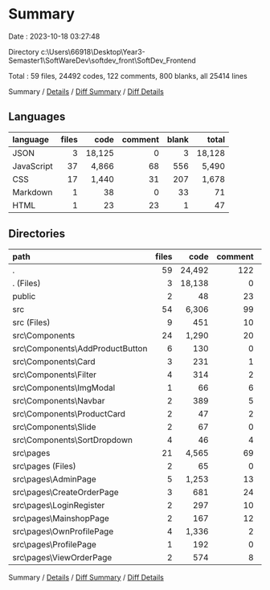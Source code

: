 # Summary

Date : 2023-10-18 03:27:48

Directory c:\\Users\\66918\\Desktop\\Year3-Semaster1\\SoftWareDev\\softdev_front\\SoftDev_Frontend

Total : 59 files,  24492 codes, 122 comments, 800 blanks, all 25414 lines

Summary / [Details](details.md) / [Diff Summary](diff.md) / [Diff Details](diff-details.md)

## Languages
| language | files | code | comment | blank | total |
| :--- | ---: | ---: | ---: | ---: | ---: |
| JSON | 3 | 18,125 | 0 | 3 | 18,128 |
| JavaScript | 37 | 4,866 | 68 | 556 | 5,490 |
| CSS | 17 | 1,440 | 31 | 207 | 1,678 |
| Markdown | 1 | 38 | 0 | 33 | 71 |
| HTML | 1 | 23 | 23 | 1 | 47 |

## Directories
| path | files | code | comment | blank | total |
| :--- | ---: | ---: | ---: | ---: | ---: |
| . | 59 | 24,492 | 122 | 800 | 25,414 |
| . (Files) | 3 | 18,138 | 0 | 35 | 18,173 |
| public | 2 | 48 | 23 | 2 | 73 |
| src | 54 | 6,306 | 99 | 763 | 7,168 |
| src (Files) | 9 | 451 | 10 | 50 | 511 |
| src\\Components | 24 | 1,290 | 20 | 177 | 1,487 |
| src\\Components\\AddProductButton | 6 | 130 | 0 | 15 | 145 |
| src\\Components\\Card | 3 | 231 | 1 | 45 | 277 |
| src\\Components\\Filter | 4 | 314 | 2 | 37 | 353 |
| src\\Components\\ImgModal | 1 | 66 | 6 | 12 | 84 |
| src\\Components\\Navbar | 2 | 389 | 5 | 43 | 437 |
| src\\Components\\ProductCard | 2 | 47 | 2 | 7 | 56 |
| src\\Components\\Slide | 2 | 67 | 0 | 12 | 79 |
| src\\Components\\SortDropdown | 4 | 46 | 4 | 6 | 56 |
| src\\pages | 21 | 4,565 | 69 | 536 | 5,170 |
| src\\pages (Files) | 2 | 65 | 0 | 12 | 77 |
| src\\pages\\AdminPage | 5 | 1,253 | 13 | 124 | 1,390 |
| src\\pages\\CreateOrderPage | 3 | 681 | 24 | 65 | 770 |
| src\\pages\\LoginRegister | 2 | 297 | 10 | 44 | 351 |
| src\\pages\\MainshopPage | 2 | 167 | 12 | 25 | 204 |
| src\\pages\\OwnProfilePage | 4 | 1,336 | 2 | 153 | 1,491 |
| src\\pages\\ProfilePage | 1 | 192 | 0 | 30 | 222 |
| src\\pages\\ViewOrderPage | 2 | 574 | 8 | 83 | 665 |

Summary / [Details](details.md) / [Diff Summary](diff.md) / [Diff Details](diff-details.md)